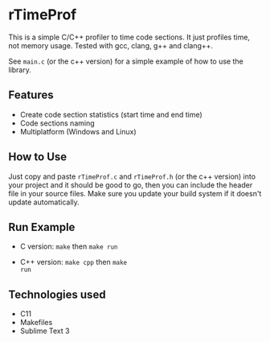 # rTimeProf

This is a simple C/C++ profiler to time code sections. It just profiles time, not memory usage. Tested with gcc, clang, g++ and clang++.

See <code>main.c</code> (or the c++ version) for a simple example of how to use the library.

## Features

- Create code section statistics (start time and end time)
- Code sections naming
- Multiplatform (Windows and Linux)

## How to Use

Just copy and paste <code>rTimeProf.c</code> and <code>rTimeProf.h</code> (or the c++ version) into your project and it should be good to go, then you can include the header file in your source files. Make sure you update your build system if it doesn't update automatically.

## Run Example

- C version: <code>make</code> then <code>make run</code>

- C++ version: <code>make cpp</code> then <code>make run</code>

## Technologies used

- C11
- Makefiles
- Sublime Text 3
